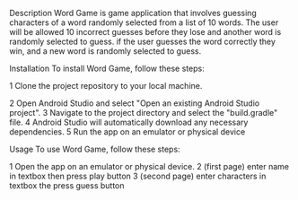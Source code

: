Description
Word Game is game application that involves guessing characters of a word randomly selected from a list of 10 words.
The user will be allowed 10 incorrect guesses before they lose and another word is randomly selected to guess.
if the user guesses the word correctly they win, and a new word is randomly selected to guess.

Installation
To install Word Game, follow these steps:

1 Clone the project repository to your local machine.

2 Open Android Studio and select "Open an existing Android Studio project".
3 Navigate to the project directory and select the "build.gradle" file.
4 Android Studio will automatically download any necessary dependencies.
5 Run the app on an emulator or physical device

Usage
To use Word Game, follow these steps:

1 Open the app on an emulator or physical device.
2 (first page) enter name in textbox then press play button 
3 (second page) enter characters in textbox the press guess button
